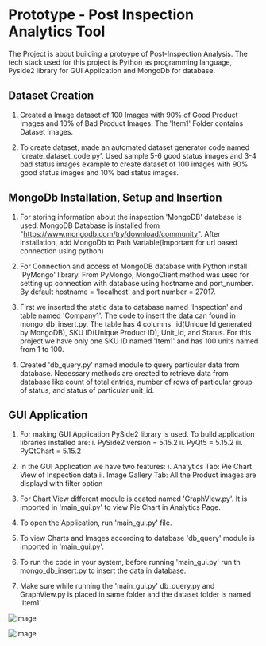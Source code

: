 # Prototype - Post Inspection Analytics Tool 

The Project is about building a protoype of Post-Inspection Analysis. The tech stack used for this project is Python as programming language, Pyside2 library for GUI Application and MongoDb for database.

## Dataset Creation
1. Created a Image dataset of 100 Images with 90% of Good Product Images and 10% of Bad Product Images. The 'Item1' Folder contains Dataset Images. 

2. To create dataset, made an automated dataset generator code named 'create_dataset_code.py'. Used sample 5-6 good status images and 3-4 bad status images example to create dataset of 100 images with 90% good status images and 10% bad status images.

## MongoDb Installation, Setup and Insertion
1. For storing information about the inspection 'MongoDB' database is used. MongoDB Database is installed from "https://www.mongodb.com/try/download/community". After installation, add MongoDb to Path Variable(Important for url based connection using python)

2. For Connection and access of MongoDB database with Python install 'PyMongo' library. From PyMongo, MongoClient method was used for setting up connection with database using hostname and port_number. By default hostname = 'localhost' and port number = 27017.

3. First we inserted the static data to database named 'Inspection' and table named 'Company1'. The code to insert the data can found in mongo_db_insert.py. The table has 4 columns _id(Unique Id generated by MongoDB), SKU ID(Unique Product ID), Unit_Id, and Status. For this project we have only one SKU ID named 'Item1' and has 100 units named from 1 to 100.

4. Created 'db_query.py' named module to query particular data from database. Necessary methods are created to retrieve data from database like count of total entries, number of rows of particular group of status, and status of particular unit_id.

## GUI Application
1. For making GUI Application PySide2 library is used. To build application libraries installed are:
     i. PySide2 version = 5.15.2
    ii. PyQt5 = 5.15.2
   iii. PyQtChart = 5.15.2

2. In the GUI Application we have two features:
    i. Analytics Tab: Pie Chart View of Inspection data 
   ii. Image Gallery Tab: All the Product images are displayd with filter option

3. For Chart View different module is ceated named 'GraphView.py'. It is imported in 'main_gui.py' to view Pie Chart in Analytics Page.

4. To open the Application, run 'main_gui.py' file.

5. To view Charts and Images according to database 'db_query' module is imported in 'main_gui.py'.
6. To run the code in your system, before running 'main_gui.py' run th mongo_db_insert.py to insert the data in database.
7. Make sure while running the 'main_gui.py' db_query.py and GraphView.py is placed in same folder and the dataset folder is named 'Item1'

![image](https://user-images.githubusercontent.com/31817696/209575016-6998d1b4-06ba-44e8-b5ac-a6bc60be08b9.png)

![image](https://user-images.githubusercontent.com/31817696/209574942-d5df025c-e8dd-4925-9eb7-dfbc0583b38d.png)
